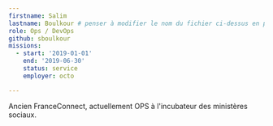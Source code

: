 ```yaml
---
firstname: Salim
lastname: Boulkour # penser à modifier le nom du fichier ci-dessus en prenom.nom.md !
role: Ops / DevOps
github: sboulkour
missions:
  - start: '2019-01-01'
    end: '2019-06-30'
    status: service
    employer: octo

---
```


Ancien FranceConnect, actuellement OPS à l'incubateur des ministères sociaux.
